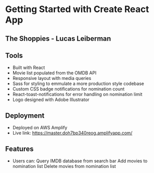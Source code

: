 # Getting Started with Create React App
## The Shoppies - Lucas Leiberman 
## Tools
- Built with React
- Movie list populated from the OMDB API
- Responsive layout with media queries
- Sass for styling to emmulate a more production style codebase
- Custom CSS badge notifications for nomination count
- React-toast-notifications for error handling on nomination limit
- Logo designed with Adobe Illustrator
## Deployment
- Deployed on AWS Amplify
- Live link: https://master.doh7bp340reog.amplifyapp.com/
## Features
- Users can:
 Query IMDB database from search bar
 Add movies to nomination list
 Delete movies from nomination list
 


